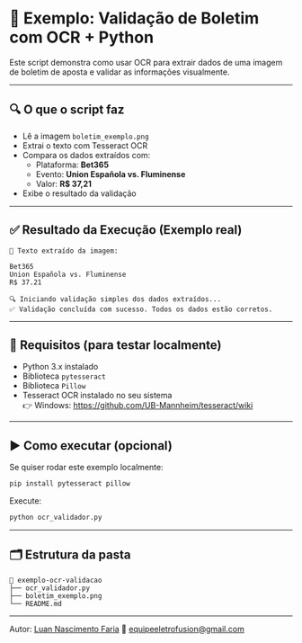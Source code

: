 
# 🧾 Exemplo: Validação de Boletim com OCR + Python

Este script demonstra como usar OCR para extrair dados de uma imagem de boletim de aposta e validar as informações visualmente.

---

## 🔍 O que o script faz

- Lê a imagem `boletim_exemplo.png`
- Extrai o texto com Tesseract OCR
- Compara os dados extraídos com:
  - Plataforma: **Bet365**
  - Evento: **Union Española vs. Fluminense**
  - Valor: **R$ 37,21**
- Exibe o resultado da validação

---

## ✅ Resultado da Execução (Exemplo real)

```
🧾 Texto extraído da imagem:

Bet365  
Union Española vs. Fluminense  
R$ 37.21

🔍 Iniciando validação simples dos dados extraídos...
✅ Validação concluída com sucesso. Todos os dados estão corretos.
```

---

## 🧠 Requisitos (para testar localmente)

- Python 3.x instalado
- Biblioteca `pytesseract`
- Biblioteca `Pillow`
- Tesseract OCR instalado no seu sistema  
  👉 Windows: https://github.com/UB-Mannheim/tesseract/wiki

---

## ▶️ Como executar (opcional)

Se quiser rodar este exemplo localmente:

```bash
pip install pytesseract pillow
```

Execute:

```bash
python ocr_validador.py
```

---

## 🗂 Estrutura da pasta

```
📁 exemplo-ocr-validacao
├── ocr_validador.py
├── boletim_exemplo.png
└── README.md
```

---

Autor: [Luan Nascimento Faria](https://www.linkedin.com/in/luan-nascimento-faria-81370497/)
📧 equipeeletrofusion@gmail.com
